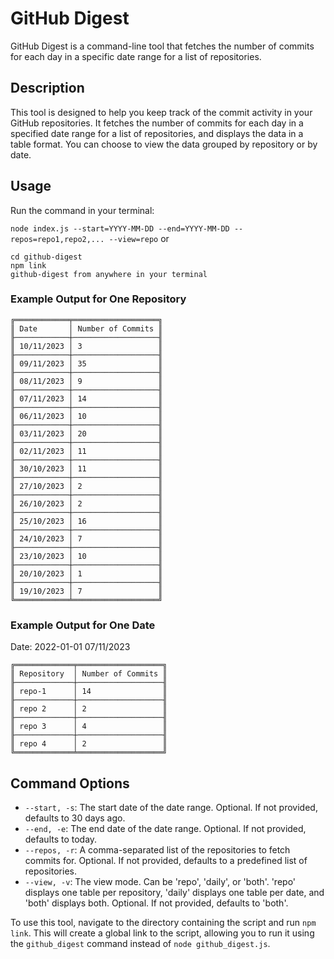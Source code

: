 # GitHub Digest

GitHub Digest is a command-line tool that fetches the number of commits for each day in a specific date range for a list of repositories.

## Description

This tool is designed to help you keep track of the commit activity in your GitHub repositories. It fetches the number of commits for each day in a specified date range for a list of repositories, and displays the data in a table format. You can choose to view the data grouped by repository or by date.

## Usage

Run the command in your terminal:


`node index.js --start=YYYY-MM-DD --end=YYYY-MM-DD --repos=repo1,repo2,... --view=repo`
or 
```
cd github-digest
npm link
github-digest from anywhere in your terminal
```

### Example Output for One Repository

```
╔════════════╤═══════════════════╗
║ Date       │ Number of Commits ║
╟────────────┼───────────────────╢
║ 10/11/2023 │ 3                 ║
╟────────────┼───────────────────╢
║ 09/11/2023 │ 35                ║
╟────────────┼───────────────────╢
║ 08/11/2023 │ 9                 ║
╟────────────┼───────────────────╢
║ 07/11/2023 │ 14                ║
╟────────────┼───────────────────╢
║ 06/11/2023 │ 10                ║
╟────────────┼───────────────────╢
║ 03/11/2023 │ 20                ║
╟────────────┼───────────────────╢
║ 02/11/2023 │ 11                ║
╟────────────┼───────────────────╢
║ 30/10/2023 │ 11                ║
╟────────────┼───────────────────╢
║ 27/10/2023 │ 2                 ║
╟────────────┼───────────────────╢
║ 26/10/2023 │ 2                 ║
╟────────────┼───────────────────╢
║ 25/10/2023 │ 16                ║
╟────────────┼───────────────────╢
║ 24/10/2023 │ 7                 ║
╟────────────┼───────────────────╢
║ 23/10/2023 │ 10                ║
╟────────────┼───────────────────╢
║ 20/10/2023 │ 1                 ║
╟────────────┼───────────────────╢
║ 19/10/2023 │ 7                 ║
╚════════════╧═══════════════════╝
```

### Example Output for One Date

Date: 2022-01-01
07/11/2023
```
╔═════════════╤═══════════════════╗
║ Repository  │ Number of Commits ║
╟─────────────┼───────────────────╢
║ repo-1      │ 14                ║
╟─────────────┼───────────────────╢
║ repo 2      │ 2                 ║
╟─────────────┼───────────────────╢
║ repo 3      │ 4                 ║
╟─────────────┼───────────────────╢
║ repo 4      │ 2                 ║
╚═════════════╧═══════════════════╝
```

## Command Options

- `--start, -s`: The start date of the date range. Optional. If not provided, defaults to 30 days ago.
- `--end, -e`: The end date of the date range. Optional. If not provided, defaults to today.
- `--repos, -r`: A comma-separated list of the repositories to fetch commits for. Optional. If not provided, defaults to a predefined list of repositories.
- `--view, -v`: The view mode. Can be 'repo', 'daily', or 'both'. 'repo' displays one table per repository, 'daily' displays one table per date, and 'both' displays both. Optional. If not provided, defaults to 'both'.

To use this tool, navigate to the directory containing the script and run `npm link`. This will create a global link to the script, allowing you to run it using the `github_digest` command instead of `node github_digest.js`.

